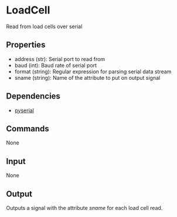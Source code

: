 LoadCell
==========

Read from load cells over serial

Properties
--------------

-   address (str): Serial port to read from
-   baud (int): Baud rate of serial port
-   format (string): Regular expression for parsing serial data stream
-   sname (string): Name of the attribute to put on output signal

Dependencies
----------------

-   [pyserial](https://pypi.python.org/pypi/pyserial)

Commands
----------------
None

Input
-------
None

Output
---------
Outputs a signal with the attribute *sname* for each load cell read.
